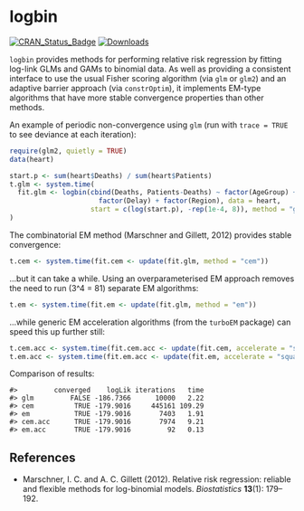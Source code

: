 
<!-- README.md is generated from README.Rmd. Please edit that file -->
logbin
======

[![CRAN\_Status\_Badge](http://www.r-pkg.org/badges/version/logbin)](http://cran.r-project.org/package=logbin) [![Downloads](http://cranlogs.r-pkg.org/badges/grand-total/logbin)](http://cran.rstudio.com/web/packages/logbin/index.html)

`logbin` provides methods for performing relative risk regression by fitting log-link GLMs and GAMs to binomial data. As well as providing a consistent interface to use the usual Fisher scoring algorithm (via `glm` or `glm2`) and an adaptive barrier approach (via `constrOptim`), it implements EM-type algorithms that have more stable convergence properties than other methods.

An example of periodic non-convergence using `glm` (run with `trace = TRUE` to see deviance at each iteration):

``` r
require(glm2, quietly = TRUE)
data(heart)

start.p <- sum(heart$Deaths) / sum(heart$Patients)
t.glm <- system.time(
  fit.glm <- logbin(cbind(Deaths, Patients-Deaths) ~ factor(AgeGroup) + factor(Severity) + 
                      factor(Delay) + factor(Region), data = heart,
                    start = c(log(start.p), -rep(1e-4, 8)), method = "glm", maxit = 10000)
)
```

The combinatorial EM method (Marschner and Gillett, 2012) provides stable convergence:

``` r
t.cem <- system.time(fit.cem <- update(fit.glm, method = "cem"))
```

...but it can take a while. Using an overparameterised EM approach removes the need to run \(3^4 = 81\) separate EM algorithms:

``` r
t.em <- system.time(fit.em <- update(fit.glm, method = "em"))
```

...while generic EM acceleration algorithms (from the `turboEM` package) can speed this up further still:

``` r
t.cem.acc <- system.time(fit.cem.acc <- update(fit.cem, accelerate = "squarem"))
t.em.acc <- system.time(fit.em.acc <- update(fit.em, accelerate = "squarem"))
```

Comparison of results:

    #>         converged    logLik iterations   time
    #> glm         FALSE -186.7366      10000   2.22
    #> cem          TRUE -179.9016     445161 109.29
    #> em           TRUE -179.9016       7403   1.91
    #> cem.acc      TRUE -179.9016       7974   9.21
    #> em.acc       TRUE -179.9016         92   0.13

<!-- Still to add: adaptive barrier, semi-parametric examples -->
References
----------

-   Marschner, I. C. and A. C. Gillett (2012). Relative risk regression: reliable and flexible methods for log-binomial models. *Biostatistics* **13**(1): 179–192.
